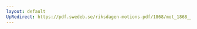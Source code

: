 ```yaml
---
layout: default
UpRedirect: https://pdf.swedeb.se/riksdagen-motions-pdf/1868/mot_1868__ak__00154/mot_1868__ak__00154_001.pdf
---
```

